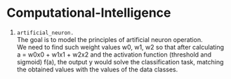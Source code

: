 # Computational-Intelligence

1. `artificial_neuron.`  
The goal is to model the principles of artificial neuron operation.\
We need to find such weight values w0, w1, w2 so that after calculating a = w0x0 + w1x1 + w2x2 and the activation function (threshold and sigmoid) f(a), the output y would solve the classification task, matching the obtained values with the values of the data classes.


